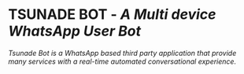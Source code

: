 # **TSUNADE BOT** - _A Multi device WhatsApp User Bot_
*Tsunade Bot is a WhatsApp based third party application that provide many services with a real-time automated conversational experience.*